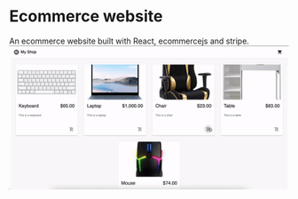 # Ecommerce website
An ecommerce website built with React, ecommercejs and stripe.  
 ![DEMO](ecommerceDemo.gif)

